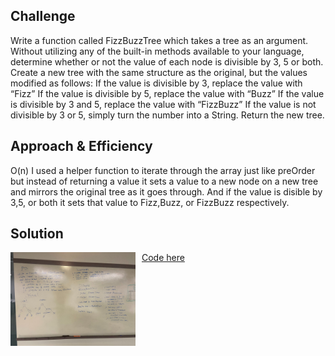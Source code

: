 ## Challenge
<p>Write a function called FizzBuzzTree which takes a tree as an argument.
Without utilizing any of the built-in methods available to your language, determine whether or not the value of each node is divisible by 3, 5 or both. Create a new tree with the same structure as the original, but the values modified as follows:
If the value is divisible by 3, replace the value with “Fizz”
If the value is divisible by 5, replace the value with “Buzz”
If the value is divisible by 3 and 5, replace the value with “FizzBuzz”
If the value is not divisible by 3 or 5, simply turn the number into a String.
Return the new tree.</p>


## Approach & Efficiency
O(n)
I used a helper function to iterate through the array just like preOrder but instead of returning a value it sets a value to a new node on a new tree and mirrors the original tree as it goes through. And if the value is disible by 3,5, or both it sets that value to Fizz,Buzz, or FizzBuzz respectively.


## Solution
<img src="../assets/challenge14.jpg"
     alt="White Board Picture"
     style="float: left; margin-right: 10px; width: 200px;" />

<a href="../src/main/java/codechallenges/utilities">Code here</a>